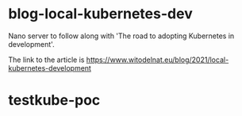 # blog-local-kubernetes-dev

Nano server to follow along with 'The road to adopting Kubernetes in development'.

The link to the article is https://www.witodelnat.eu/blog/2021/local-kubernetes-development
# testkube-poc
